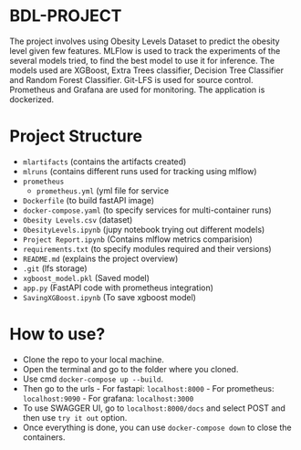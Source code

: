# BDL-PROJECT

The project involves using Obesity Levels Dataset to predict the obesity level given few features. MLFlow is used to track the experiments of the several models tried, to find the best model to use it for inference. The models used are XGBoost, Extra Trees classifier, Decision Tree Classifier and Random Forest Classifier. Git-LFS is used for source control. Prometheus and Grafana are used for monitoring. The application is dockerized.

# Project Structure

- `mlartifacts` (contains the artifacts created)
- `mlruns` (contains different runs used for tracking using mlflow)
- `prometheus`
    - `prometheus.yml` (yml file for service
- `Dockerfile` (to build fastAPI image)
- `docker-compose.yaml` (to specify services for multi-container runs)
- `Obesity Levels.csv` (dataset)
- `ObesityLevels.ipynb` (jupy notebook trying out different models)
- `Project Report.ipynb` (Contains mlflow metrics comparision)
- `requirements.txt` (to specify modules required and their versions)
- `README.md` (explains the project overview)
- `.git` (lfs storage)
- `xgboost_model.pkl` (Saved model)
- `app.py` (FastAPI code with prometheus integration)
- `SavingXGBoost.ipynb` (To save xgboost model)
  
# How to use?
- Clone the repo to your local machine.
- Open the terminal and go to the folder where you cloned.
- Use cmd `docker-compose up --build`.
- Then go to the urls
      - For fastapi: `localhost:8000`
      - For prometheus: `localhost:9090`
      - For grafana: `localhost:3000`
- To use SWAGGER UI, go to `localhost:8000/docs` and select POST and then use `try it out` option.
- Once everything is done, you can use `docker-compose down` to close the containers.



